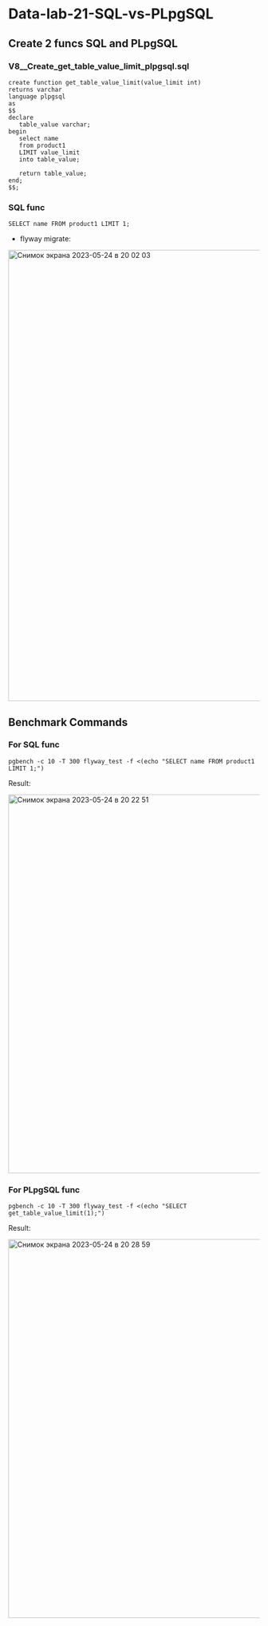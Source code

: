 # Data-lab-21-SQL-vs-PLpgSQL

## Create 2 funcs SQL and PLpgSQL

### V8__Create_get_table_value_limit_plpgsql.sql

```
create function get_table_value_limit(value_limit int)
returns varchar
language plpgsql
as
$$
declare
   table_value varchar;
begin
   select name
   from product1
   LIMIT value_limit
   into table_value;

   return table_value;
end;
$$;
```

### SQL func

```
SELECT name FROM product1 LIMIT 1;
```

* flyway migrate:
<img width="904" alt="Снимок экрана 2023-05-24 в 20 02 03" src="https://github.com/Amir-Gaifullin/Data-lab-21-SQL-vs-PLpgSQL/assets/47780452/538110b8-b4fb-4db5-84cd-fc7108f206b2">


## Benchmark Commands

### For SQL func

```
pgbench -c 10 -T 300 flyway_test -f <(echo "SELECT name FROM product1 LIMIT 1;")
```

Result:

<img width="759" alt="Снимок экрана 2023-05-24 в 20 22 51" src="https://github.com/Amir-Gaifullin/Data-lab-21-SQL-vs-PLpgSQL/assets/47780452/689df966-20bc-4409-8cc7-7b7d3c401b1c">


### For PLpgSQL func

```
pgbench -c 10 -T 300 flyway_test -f <(echo "SELECT get_table_value_limit(1);")
```

Result:

<img width="759" alt="Снимок экрана 2023-05-24 в 20 28 59" src="https://github.com/Amir-Gaifullin/Data-lab-21-SQL-vs-PLpgSQL/assets/47780452/e4f2c5e0-db23-4581-85a2-8d9dd8b18d88">

